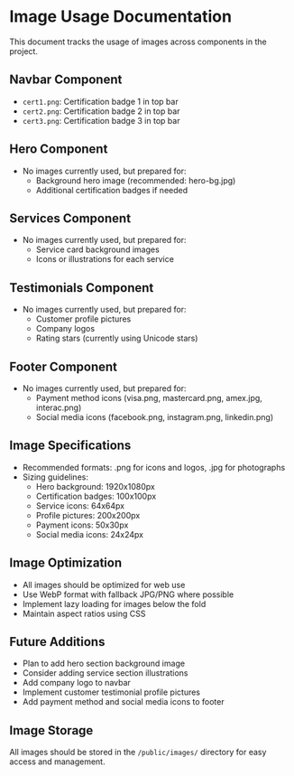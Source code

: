 # Image Usage Documentation

This document tracks the usage of images across components in the project.

## Navbar Component
- `cert1.png`: Certification badge 1 in top bar
- `cert2.png`: Certification badge 2 in top bar
- `cert3.png`: Certification badge 3 in top bar

## Hero Component
- No images currently used, but prepared for:
  - Background hero image (recommended: hero-bg.jpg)
  - Additional certification badges if needed

## Services Component
- No images currently used, but prepared for:
  - Service card background images
  - Icons or illustrations for each service

## Testimonials Component
- No images currently used, but prepared for:
  - Customer profile pictures
  - Company logos
  - Rating stars (currently using Unicode stars)

## Footer Component
- No images currently used, but prepared for:
  - Payment method icons (visa.png, mastercard.png, amex.jpg, interac.png)
  - Social media icons (facebook.png, instagram.png, linkedin.png)

## Image Specifications
- Recommended formats: .png for icons and logos, .jpg for photographs
- Sizing guidelines:
  - Hero background: 1920x1080px
  - Certification badges: 100x100px
  - Service icons: 64x64px
  - Profile pictures: 200x200px
  - Payment icons: 50x30px
  - Social media icons: 24x24px

## Image Optimization
- All images should be optimized for web use
- Use WebP format with fallback JPG/PNG where possible
- Implement lazy loading for images below the fold
- Maintain aspect ratios using CSS

## Future Additions
- Plan to add hero section background image
- Consider adding service section illustrations
- Add company logo to navbar
- Implement customer testimonial profile pictures
- Add payment method and social media icons to footer

## Image Storage
All images should be stored in the `/public/images/` directory for easy access and management.
